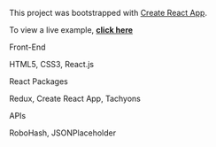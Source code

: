 This project was bootstrapped with [Create React App](https://github.com/facebook/create-react-app).


To view a live example, **[click here](https://devella.github.io/robot-friends/)**

Front-End

HTML5, CSS3, React.js

React Packages

Redux, Create React App,  Tachyons

APIs

RoboHash, JSONPlaceholder
